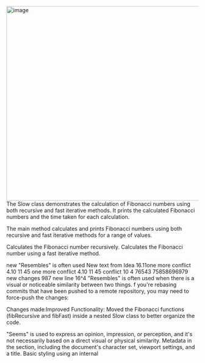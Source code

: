 <img width="511" alt="image" src="https://github.com/ViktoriaMiroshnichenko/slow/assets/133248817/3ad5280e-b4ac-4b9b-8152-a2721cf304cf">The Slow class demonstrates the calculation of Fibonacci numbers using both recursive
and fast iterative methods. It prints the calculated Fibonacci numbers and the time
taken for each calculation.

The main method calculates and prints Fibonacci numbers using both recursive and fast iterative methods for a range of values.


Calculates the Fibonacci number recursively.
Calculates the Fibonacci number using a fast iterative method.

new 
"Resembles" is often used 
New text from Idea 16.11one more conflict 4.10 11 45
one more conflict 4.10 11 45
conflict 10 4 76543 75858696979
new changes 987 
new line 16^4
"Resembles" is often used when there is a visual or noticeable similarity between two things.
f you're rebasing commits that have been pushed to a remote repository, you may need to force-push the changes:

Changes made:Improved Functionality:
Moved the Fibonacci functions (fibRecursive and fibFast) inside a nested Slow class to better organize the code.

"Seems" is used to express an opinion, impression, or perception, and it's not necessarily based on a direct visual or physical similarity.
Metadata in the <head> section, including the document's character set, viewport settings, and a title.
Basic styling using an internal <style> element. *766d8 dhjkah 
Sections for a header, navigationBasic styling using an internal <style> element., main content
Links within the navigation (<nav>) that anchor to different sections in the main content.
Sections (<section>) with headings (<h2>) and paragraphs (<p>).
A simple footer.999595959
A simple footer.
new text 18 04
new text 17 14 10.11
new text 2 23.08

new conflict 4 13:25

conflict-conflict with dirty indexes
f you're rebasing commits that have been pushed to a remote repository, you may need to force-push the changes:
new-new conflict 25 12:59 github

new conflict 29 18 25
new conflict 1 15 15
f you're rebasing commits that have been pushed to a remote repository, you may need to force-push the changes:
New text from Idea 18 06
new text 13 35 16.11
New text from Idea 16.11
one more conflict 4.10 11 45
new text 2 23.08

new conflict 4 13:26

new-new conflict 5 18:50

new-new conflict 5 18:45

new-new conflict 25 12:59 github

new conflict 29 18 25958588509 85838743
The situation seems complicated, but we will find a solution. For conflict
VikusM: The phrase "catch your drift" is an informal expression that means to understand or comprehend what someone is saying or suggesting, especially when their message is indirect or not explicitly stated. 
new text 2 23.08.9876
text for conflict 1502
new text 2 23.08.9876

text text
new-new conflict 5 18:50

new-new conflict13%35
new text 2 23.08
new text 2 23.08
new text 2 23.08
new text 2 23.08
new conflict 4 13:26
